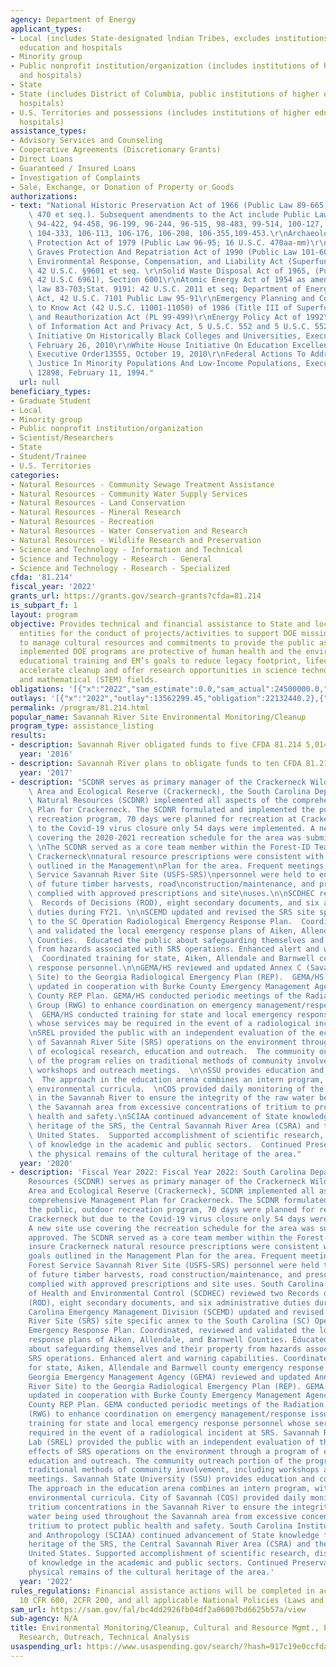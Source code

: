 ```yaml
---
agency: Department of Energy
applicant_types:
- Local (includes State-designated lndian Tribes, excludes institutions of higher
  education and hospitals
- Minority group
- Public nonprofit institution/organization (includes institutions of higher education
  and hospitals)
- State
- State (includes District of Columbia, public institutions of higher education and
  hospitals)
- U.S. Territories and possessions (includes institutions of higher education and
  hospitals)
assistance_types:
- Advisory Services and Counseling
- Cooperative Agreements (Discretionary Grants)
- Direct Loans
- Guaranteed / Insured Loans
- Investigation of Complaints
- Sale, Exchange, or Donation of Property or Goods
authorizations:
- text: "National Historic Preservation Act of 1966 (Public Law 89-665; 16 U.S.C.\
    \ 470 et seq.). Subsequent amendments to the Act include Public Laws 91-243, 93-54,\
    \ 94-422, 94-458, 96-199, 96-244, 96-515, 98-483, 99-514, 100-127, 102-575, 103-437,\
    \ 104-333, 106-113, 106-176, 106-208, 106-355,109-453.\r\nArchaeological Resources\
    \ Protection Act of 1979 (Public Law 96-95; 16 U.S.C. 470aa-mm)\r\nNative American\
    \ Graves Protection And Repatriation Act of 1990 (Public Law 101-601)\r\nComprehensive\
    \ Environmental Response, Compensation, and Liability Act (Superfund) of 1980\
    \ 42 U.S.C. §9601 et seq. \r\nSolid Waste Disposal Act of 1965, (Public Law 102-386;\
    \ 42 U.S.C 6961), Section 6001\r\nAtomic Energy Act of 1954 as amended, Public\
    \ law 83-703;Stat. 9191: 42 U.S.C. 2011 et seq; Department of Energy Organization\
    \ Act, 42 U.S.C. 7101 Public Law 95-91\r\nEmergency Planning and Community Right\
    \ to Know Act (42 U.S.C. 11001-11050) of 1986 (Title III of Superfund Amendments\
    \ and Reauthorization Act (PL 99-499)\r\nEnergy Policy Act of 1992\r\nFreedom\
    \ of Information Act and Privacy Act, 5 U.S.C. 552 and 5 U.S.C. 552a. White House\
    \ Initiative On Historically Black Colleges and Universities, Executive Order13532,\
    \ February 26, 2010\r\nWhite House Initiative On Education Excellence for Hispanics,\
    \ Executive Order13555, October 19, 2010\r\nFederal Actions To Address Environmental\
    \ Justice In Minority Populations And Low-Income Populations, Executive Order,\
    \ 12898, February 11, 1994."
  url: null
beneficiary_types:
- Graduate Student
- Local
- Minority group
- Public nonprofit institution/organization
- Scientist/Researchers
- State
- Student/Trainee
- U.S. Territories
categories:
- Natural Resources - Community Sewage Treatment Assistance
- Natural Resources - Community Water Supply Services
- Natural Resources - Land Conservation
- Natural Resources - Mineral Research
- Natural Resources - Recreation
- Natural Resources - Water Conservation and Research
- Natural Resources - Wildlife Research and Preservation
- Science and Technology - Information and Technical
- Science and Technology - Research - General
- Science and Technology - Research - Specialized
cfda: '81.214'
fiscal_year: '2022'
grants_url: https://grants.gov/search-grants?cfda=81.214
is_subpart_f: 1
layout: program
objective: Provides technical and financial assistance to State and local government
  entities for the conduct of projects/activities to support DOE missions; requirements
  to manage cultural resources and commitments to provide the public assurances that
  implemented DOE programs are protective of human health and the environment and
  educational training and EM’s goals to reduce legacy footprint, lifecycle cost and
  accelerate cleanup and offer research opportunities in science technology, engineering
  and mathematical (STEM) fields.
obligations: '[{"x":"2022","sam_estimate":0.0,"sam_actual":24500000.0,"usa_spending_actual":36327186.3},{"x":"2023","sam_estimate":26506813.0,"sam_actual":0.0,"usa_spending_actual":57718670.01},{"x":"2024","sam_estimate":45000000.0,"sam_actual":0.0,"usa_spending_actual":61058807.16}]'
outlays: '[{"x":"2022","outlay":13562299.45,"obligation":22132440.2},{"x":"2023","outlay":10029860.8,"obligation":36991800.01},{"x":"2024","outlay":593460.05,"obligation":13341984.66}]'
permalink: /program/81.214.html
popular_name: Savannah River Site Environmental Monitoring/Cleanup
program_type: assistance_listing
results:
- description: Savannah River obligated funds to five CFDA 81.214 5,014,911.13
  year: '2016'
- description: Savannah River plans to obligate funds to ten CFDA 81.214
  year: '2017'
- description: "SCDNR serves as primary manager of the Crackerneck Wildlife Management\
    \ Area and Ecological Reserve (Crackerneck), the South Carolina Department of\
    \ Natural Resources (SCDNR) implemented all aspects of the comprehensive Management\
    \ Plan for Crackerneck. The SCDNR formulated and implemented the public, outdoor\
    \ recreation program, 70 days were planned for recreation at Crackerneck but due\
    \ to the Covid-19 virus closure only 54 days were implemented. A new site use\
    \ covering the 2020-2021 recreation schedule for the area was submitted and approved.\
    \ \nThe SCDNR served as a core team member within the Forest-ID Team to insure\
    \ Crackerneck\nnatural resource prescriptions were consistent with habitat goals\
    \ outlined in the Management\nPlan for the area. Frequent meetings with US Forest\
    \ Service Savannah River Site (USFS-SRS)\npersonnel were held to ensure implementation\
    \ of future timber harvests, road\nconstruction/maintenance, and prescribed burning\
    \ complied with approved prescriptions and site\nuses.\n\nSCDHEC reviewed two\
    \  Records of Decisions (ROD), eight secondary documents, and six administrative\
    \ duties during FY21. \n\nSCEMD updated and revised the SRS site specific annex\
    \ to the SC Operation Radiological Emergency Response Plan.  Coordinated, reviewed\
    \ and validated the local emergency response plans of Aiken, Allendale, and Barnwell\
    \ Counties.  Educated the public about safeguarding themselves and their property\
    \ from hazards associated with SRS operations. Enhanced alert and warning capabilities.\
    \  Coordinated training for state, Aiken, Allendale and Barnwell county emergency\
    \ response personnel.\n\nGEMA/HS reviewed and updated Annex C (Savannah River\
    \ Site) to the Georgia Radiological Emergency Plan (REP).  GEMA/HS reviewed and\
    \ updated in cooperation with Burke County Emergency Management Agency the Burke\
    \ County REP Plan. GEMA/HS conducted periodic meetings of the Radiation Working\
    \ Group (RWG) to enhance coordination on emergency management/response issues.\
    \  GEMA/HS conducted training for state and local emergency response personnel\
    \ whose services may be required in the event of a radiological incident at SRS.\n\
    \nSREL provided the public with an independent evaluation of the ecological effects\
    \ of Savannah River Site (SRS) operations on the environment through a program\
    \ of ecological research, education and outreach.  The community outreach portion\
    \ of the program relies on traditional methods of community involvement, including\
    \ workshops and outreach meetings.  \n\nSSU provides education and community outreach.\
    \  The approach in the education arena combines an intern program, with expanding\
    \ environmental curricula.  \nCOS provided daily monitoring of the tritium concentrations\
    \ in the Savannah River to ensure the integrity of the raw water being used throughout\
    \ the Savannah area from excessive concentrations of tritium to protect public\
    \ health and safety.\nSCIAA continued advancement of State knowledge for the cultural\
    \ heritage of the SRS, the Central Savannah River Area (CSRA) and the southeastern\
    \ United States.  Supported accomplishment of scientific research, dissemination\
    \ of knowledge in the academic and public sectors.  Continued Preservation of\
    \ the physical remains of the cultural heritage of the area."
  year: '2020'
- description: 'Fiscal Year 2022: Fiscal Year 2022: South Carolina Department of Natural
    Resources (SCDNR) serves as primary manager of the Crackerneck Wildlife Management
    Area and Ecological Reserve (Crackerneck), SCDNR implemented all aspects of the
    comprehensive Management Plan for Crackerneck. The SCDNR formulated and implemented
    the public, outdoor recreation program, 70 days were planned for recreation at
    Crackerneck but due to the Covid-19 virus closure only 54 days were implemented.
    A new site use covering the recreation schedule for the area was submitted and
    approved. The SCDNR served as a core team member within the Forest-ID Team to
    insure Crackerneck natural resource prescriptions were consistent with habitat
    goals outlined in the Management Plan for the area. Frequent meetings with US
    Forest Service Savannah River Site (USFS-SRS) personnel were held to ensure implementation
    of future timber harvests, road construction/maintenance, and prescribed burning
    complied with approved prescriptions and site uses. South Carolina Department
    of Health and Environmental Control (SCDHEC) reviewed two Records of Decisions
    (ROD), eight secondary documents, and six administrative duties during 2022. South
    Carolina Emergency Management Division (SCEMD) updated and revised the Savannah
    River Site (SRS) site specific annex to the South Carolina (SC) Operation Radiological
    Emergency Response Plan. Coordinated, reviewed and validated the local emergency
    response plans of Aiken, Allendale, and Barnwell Counties. Educated the public
    about safeguarding themselves and their property from hazards associated with
    SRS operations. Enhanced alert and warning capabilities. Coordinated training
    for state, Aiken, Allendale and Barnwell county emergency response personnel.
    Georgia Emergency Management Agency (GEMA) reviewed and updated Annex C (Savannah
    River Site) to the Georgia Radiological Emergency Plan (REP). GEMA reviewed and
    updated in cooperation with Burke County Emergency Management Agency the Burke
    County REP Plan. GEMA conducted periodic meetings of the Radiation Working Group
    (RWG) to enhance coordination on emergency management/response issues. GEMA conducted
    training for state and local emergency response personnel whose services may be
    required in the event of a radiological incident at SRS. Savannah River Ecology
    Lab (SREL) provided the public with an independent evaluation of the ecological
    effects of SRS operations on the environment through a program of ecological research,
    education and outreach. The community outreach portion of the program relies on
    traditional methods of community involvement, including workshops and outreach
    meetings. Savannah State University (SSU) provides education and community outreach.
    The approach in the education arena combines an intern program, with expanding
    environmental curricula. City of Savannah (COS) provided daily monitoring of the
    tritium concentrations in the Savannah River to ensure the integrity of the raw
    water being used throughout the Savannah area from excessive concentrations of
    tritium to protect public health and safety. South Carolina Institute of Archeology
    and Anthropology (SCIAA) continued advancement of State knowledge for the cultural
    heritage of the SRS, the Central Savannah River Area (CSRA) and the southeastern
    United States. Supported accomplishment of scientific research, dissemination
    of knowledge in the academic and public sectors. Continued Preservation of the
    physical remains of the cultural heritage of the area.'
  year: '2022'
rules_regulations: Financial assistance actions will be completed in accordance with
  10 CFR 600, 2CFR 200, and all applicable National Policies (Laws and Executive Orders).
sam_url: https://sam.gov/fal/bc4dd2926fb04df2a06007bd6625b57a/view
sub-agency: N/A
title: Environmental Monitoring/Cleanup, Cultural and Resource Mgmt., Emergency Response
  Research, Outreach, Technical Analysis
usaspending_url: https://www.usaspending.gov/search/?hash=917c19e0ccfda3978dcf8a32d4b5b87f
---
```

